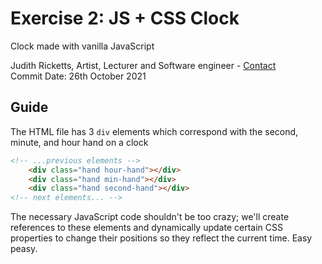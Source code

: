 ##
# Exercise 2: JS + CSS Clock
Clock made with vanilla JavaScript

Judith Ricketts, Artist, Lecturer and Software engineer - [Contact](https://lovespictures.com/)  
Commit Date: 26th October 2021

## Guide

The HTML file has 3 `div` elements which correspond with the second, minute, and
    hour hand on a clock

```html
<!-- ...previous elements -->
    <div class="hand hour-hand"></div>
    <div class="hand min-hand"></div>
    <div class="hand second-hand"></div>
<!-- next elements... -->
```

The necessary JavaScript code shouldn't be too crazy;
    we'll create references to these elements and dynamically
    update certain CSS properties to change their positions so they reflect the
    current time. Easy peasy.

<!-- 


**Steps:**

- **CSS**:

    1. The hands are all laying flat; we need them to be vertical. Rotate all of the
        hands by 90 degrees so that they are upright by giving the `.hand` class a
        `transform` rule with the value `rotate(90deg)`.


- **JavaScript**:

    1. Declare & define variables for each clock hand and reference the corresponding _HTML
        element_.
 



-->
